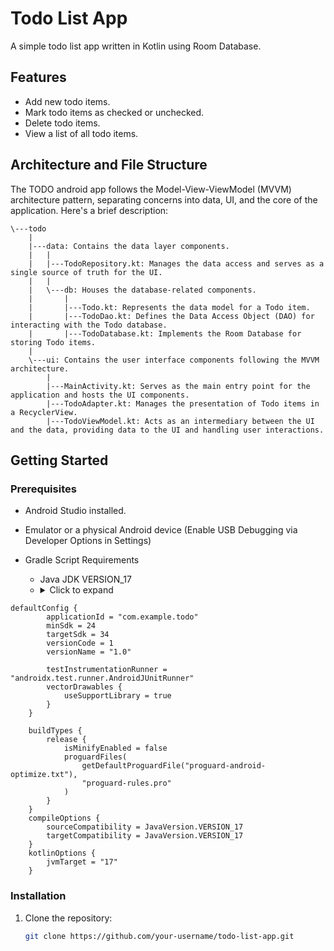 # Todo List App

A simple todo list app written in Kotlin using Room Database.

## Features

- Add new todo items.
- Mark todo items as checked or unchecked.
- Delete todo items.
- View a list of all todo items.

## Architecture and File Structure
The TODO android app follows the Model-View-ViewModel (MVVM) architecture pattern, 
separating concerns into data, UI, and the core of the application. Here's a brief description:
```
\---todo
    |   
    |---data: Contains the data layer components.
    |   |   
    |   |---TodoRepository.kt: Manages the data access and serves as a single source of truth for the UI.
    |   |
    |   \---db: Houses the database-related components.
    |       |   
    |       |---Todo.kt: Represents the data model for a Todo item.
    |       |---TodoDao.kt: Defines the Data Access Object (DAO) for interacting with the Todo database.
    |       |---TodoDatabase.kt: Implements the Room Database for storing Todo items.
    |   
    \---ui: Contains the user interface components following the MVVM architecture.
        |   
        |---MainActivity.kt: Serves as the main entry point for the application and hosts the UI components.
        |---TodoAdapter.kt: Manages the presentation of Todo items in a RecyclerView.
        |---TodoViewModel.kt: Acts as an intermediary between the UI and the data, providing data to the UI and handling user interactions.

```

## Getting Started

### Prerequisites

- Android Studio installed.
- Emulator or a physical Android device (Enable USB Debugging via Developer Options in Settings)

- Gradle Script Requirements
  - Java JDK VERSION_17
  - <details> <summary>Click to expand</summary>

```
defaultConfig {
        applicationId = "com.example.todo"
        minSdk = 24
        targetSdk = 34
        versionCode = 1
        versionName = "1.0"

        testInstrumentationRunner = "androidx.test.runner.AndroidJUnitRunner"
        vectorDrawables {
            useSupportLibrary = true
        }
    }

    buildTypes {
        release {
            isMinifyEnabled = false
            proguardFiles(
                getDefaultProguardFile("proguard-android-optimize.txt"),
                "proguard-rules.pro"
            )
        }
    }
    compileOptions {
        sourceCompatibility = JavaVersion.VERSION_17
        targetCompatibility = JavaVersion.VERSION_17
    }
    kotlinOptions {
        jvmTarget = "17"
    }
```
</details>

### Installation

1. Clone the repository:

   ```bash
   git clone https://github.com/your-username/todo-list-app.git
